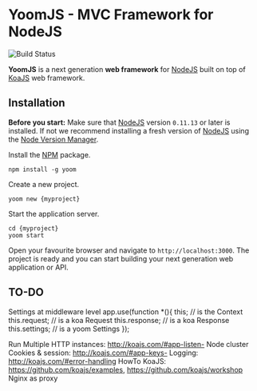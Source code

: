 # YoomJS - MVC Framework for NodeJS

![Build Status](https://travis-ci.org/xpepermint/yoom.svg?branch=master)

**YoomJS** is a next generation **web framework** for [NodeJS](http://nodejs.org/) built on top of [KoaJS](http://koajs.com/) web framework.

## Installation

**Before you start:** Make sure that [NodeJS](http://nodejs.org/) version `0.11.13` or later is installed. If not we recommend installing a fresh version of [NodeJS](http://nodejs.org/) using the [Node Version Manager](https://github.com/creationix/nvm).

Install the [NPM](https://www.npmjs.org/package/yoom) package.

```
npm install -g yoom
```

Create a new project.

```
yoom new {myproject}
```

Start the application server.

```
cd {myproject}
yoom start
```

Open your favourite browser and navigate to `http://localhost:3000`. The project is ready and you can start building your next generation web application or API.


## TO-DO

Settings at middleware level
app.use(function *(){
  this; // is the Context
  this.request; // is a koa Request
  this.response; // is a koa Response
  this.settings; // is a yoom Settings
});


Run Multiple HTTP instances: http://koajs.com/#app-listen-
Node cluster
Cookies & session: http://koajs.com/#app-keys-
Logging: http://koajs.com/#error-handling
HowTo KoaJS: https://github.com/koajs/examples, https://github.com/koajs/workshop
Nginx as proxy


<!--
## Features
* on top of express
* middlewares
* MVC
* models
* controllers
* routes
* multiple connectors
* settings
* mongodb with mongoose
* per-model database connection support
* command-line generators
-->
